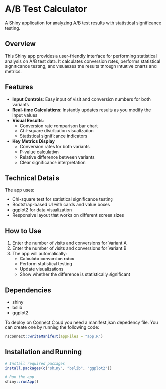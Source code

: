 # A/B Test Calculator

A Shiny application for analyzing A/B test results with statistical significance testing.

## Overview

This Shiny app provides a user-friendly interface for performing statistical analysis on A/B test data. It calculates conversion rates, performs statistical significance testing, and visualizes the results through intuitive charts and metrics.

## Features

- **Input Controls**: Easy input of visit and conversion numbers for both variants
- **Real-time Calculations**: Instantly updates results as you modify the input values
- **Visual Results**:
  - Conversion rate comparison bar chart
  - Chi-square distribution visualization
  - Statistical significance indicators
- **Key Metrics Display**:
  - Conversion rates for both variants
  - P-value calculation
  - Relative difference between variants
  - Clear significance interpretation

## Technical Details

The app uses:
- Chi-square test for statistical significance testing
- Bootstrap-based UI with cards and value boxes
- ggplot2 for data visualization
- Responsive layout that works on different screen sizes

## How to Use

1. Enter the number of visits and conversions for Variant A
2. Enter the number of visits and conversions for Variant B
3. The app will automatically:
   - Calculate conversion rates
   - Perform statistical testing
   - Update visualizations
   - Show whether the difference is statistically significant

## Dependencies

- shiny
- bslib
- ggplot2

To deploy on [Connect Cloud](https://connect.posit.cloud/) you need a manifest.json depedency file. You can create one by running the following code:

```r
rsconnect::writeManifest(appFiles = "app.R")

```

## Installation and Running

```r
# Install required packages
install.packages(c("shiny", "bslib", "ggplot2"))

# Run the app
shiny::runApp()